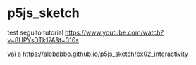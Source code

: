 # p5js_sketch
test
seguito tutorial
https://www.youtube.com/watch?v=8HPYsDTk17A&t=316s

vai a 
https://alebabbo.github.io/p5js_sketch/ex02_interactivity

